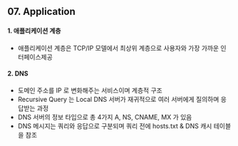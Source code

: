 ## 07. Application
#### 1. 애플리케이션 계층
* 애플리케이션 계층은 TCP/IP 모델에서 최상위 계층으로 사용자와 가장 가까운 인터페이스제공

#### 2. DNS
* 도메인 주소를 IP 로 변화해주는 서비스이며 계층적 구조
* Recursive Query 는 Local DNS 서버가 재귀적으로 여러 서버에게 질의하며 응답받는 과정
* DNS 서버의 정보 타입으로 총 4가지 A, NS, CNAME, MX 가 있음
* DNS 메시지는 쿼리와 응답으로 구분되며 쿼리 전에 hosts.txt & DNS 캐시 테이블을 참조

